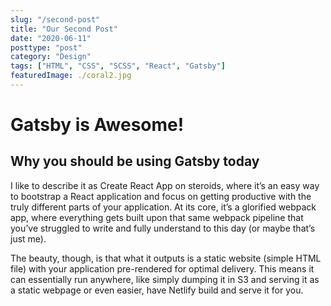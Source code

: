 ```yaml
---
slug: "/second-post"
title: "Our Second Post"
date: "2020-06-11"
posttype: "post"
category: "Design"
tags: ["HTML", "CSS", "SCSS", "React", "Gatsby"]
featuredImage: ./coral2.jpg
---
```


# Gatsby is Awesome!

## Why you should be using Gatsby today

I like to describe it as Create React App on steroids, where it’s an easy way to bootstrap a React application and focus on getting productive with the truly different parts of your application. At its core, it’s a glorified webpack app, where everything gets built upon that same webpack pipeline that you’ve struggled to write and fully understand to this day (or maybe that’s just me).

The beauty, though, is that what it outputs is a static website (simple HTML file) with your application pre-rendered for optimal delivery. This means it can essentially run anywhere, like simply dumping it in S3 and serving it as a static webpage or even easier, have Netlify build and serve it for you.
